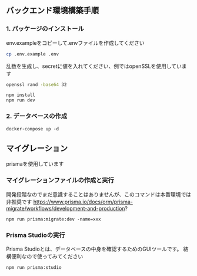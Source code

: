 ## バックエンド環境構築手順

### 1. パッケージのインストール
env.exampleをコピーして.envファイルを作成してください
```bash
cp .env.example .env
```

乱数を生成し、secretに値を入れてください、例ではopenSSLを使用しています
```bash
openssl rand -base64 32
```

```
npm install
npm run dev
```

### 2. データベースの作成
```
docker-compose up -d
```

## マイグレーション
prismaを使用しています

### マイグレーションファイルの作成と実行
開発段階なのでまだ意識することはありませんが、このコマンドは本番環境では非推奨です
https://www.prisma.io/docs/orm/prisma-migrate/workflows/development-and-production?
```
npm run prisma:migrate:dev -name=xxx
```

### Prisma Studioの実行
Prisma Studioとは、データベースの中身を確認するためのGUIツールです。
結構便利なので使ってみてください
```
npm run prisma:studio
```
